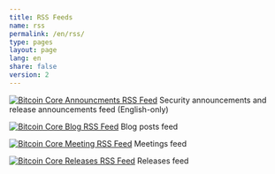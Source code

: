 ```yaml
---
title: RSS Feeds
name: rss
permalink: /en/rss/
type: pages
layout: page
lang: en
share: false
version: 2
---
```

<p>
<a href="https://bitcoincore.org/en/announcements.xml" title="Bitcoin Core Announcements RSS Feed"><img src="/assets/images/rss-24x24.png" alt="Bitcoin Core Announcments RSS Feed"></a>
Security announcements and release announcements feed (English-only)
</p>
<p>
<a href="https://bitcoincore.org/{{ page.lang }}/rss.xml" title="Bitcoin Core Blog RSS Feed"><img src="/assets/images/rss-24x24.png" alt="Bitcoin Core Blog RSS Feed"></a>
Blog posts feed
</p>
<p>
<a href="https://bitcoincore.org/{{ page.lang }}/meetingrss.xml" title="Bitcoin Core Meeting RSS Feed"><img src="/assets/images/rss-24x24.png" alt="Bitcoin Core Meeting RSS Feed"></a>
Meetings feed
</p>
<p>
<a href="https://bitcoincore.org/{{ page.lang }}/releasesrss.xml" title="Bitcoin Core Releases RSS Feed"><img src="/assets/images/rss-24x24.png" alt="Bitcoin Core Releases RSS Feed"></a>
Releases feed
</p>
